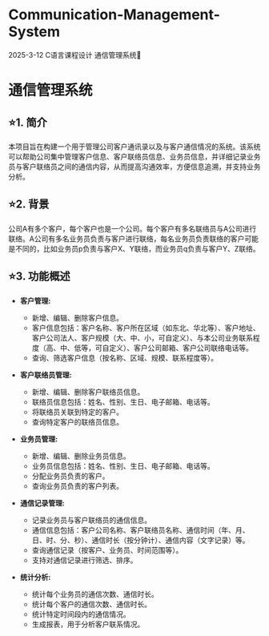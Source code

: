 # Communication-Management-System
2025-3-12 C语言课程设计
通信管理系统🎇
# 通信管理系统

## ⭐1. 简介

本项目旨在构建一个用于管理公司客户通讯录以及与客户通信情况的系统。该系统可以帮助公司集中管理客户信息、客户联络员信息、业务员信息，并详细记录业务员与客户联络员之间的通信内容，从而提高沟通效率，方便信息追溯，并支持业务分析。

## ⭐2. 背景

公司A有多个客户，每个客户也是一个公司。每个客户有多名联络员与A公司进行联络。A公司有多名业务员负责与客户进行联络，每名业务员负责联络的客户可能是不同的，比如业务员p负责与客户X、Y联络，而业务员q负责与客户Y、Z联络。

## ⭐3. 功能概述

*   **客户管理:**
    *   新增、编辑、删除客户信息。
    *   客户信息包括：客户名称、客户所在区域（如东北、华北等）、客户地址、客户公司法人、客户规模（大、中、小，可自定义）、与本公司业务联系程度（高、中、低等，可自定义）、客户公司邮箱、客户公司联络电话等。
    *   查询、筛选客户信息（按名称、区域、规模、联系程度等）。

*   **客户联络员管理:**
    *   新增、编辑、删除客户联络员信息。
    *   联络员信息包括：姓名、性别、生日、电子邮箱、电话等。
    *   将联络员关联到特定的客户。
    *   查询特定客户的联络员信息。

*   **业务员管理:**
    *   新增、编辑、删除业务员信息。
    *   业务员信息包括：姓名、性别、生日、电子邮箱、电话等。
    *   分配业务员负责的客户。
    *   查询业务员负责的客户列表。

*   **通信记录管理:**
    *   记录业务员与客户联络员的通信信息。
    *   通信信息包括：客户公司名称、客户联络员名称、通信时间（年、月、日、时、分、秒）、通信时长（按分钟计）、通信内容（文字记录）等。
    *   查询通信记录（按客户、业务员、时间范围等）。
    *   支持对通信记录进行筛选、排序。

*   **统计分析:**
    *   统计每个业务员的通信次数、通信时长。
    *   统计每个客户的通信次数、通信时长。
    *   统计特定时间段内的通信情况。
    *   生成报表，用于分析客户联系情况。
